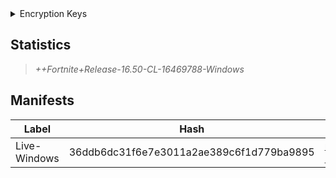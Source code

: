 <details>
 <summary>Encryption Keys</summary>

<br/>
  > 0x7412E4B98E3CEB374FBF9EB5654A5D7B785B18E3A997FAF8D22EFEEA00DF851E

  | Chunk | Key |
  | - | - |
  | pakchunk1000-WindowsClient.pak | 0x48013A62BBA8C3FF083E4A0EBB36049E3245CAF06EC0B348D75CFDFF911FC8BD |
  | pakchunk1001-WindowsClient.pak | 0x4F7946A19DC921583BBDAB0C402AF7863C91A3CC7E1D2D40AE1E375EF7542ACB |
  | pakchunk1002-WindowsClient.pak | 0x340E270B016AA3DE69BECAA42D758ED960DD2D8F8C406723F7B37AB7CF350501 |
  | pakchunk1003-WindowsClient.pak | 0x94E477DFC4F343BE46ED1F354422937636266028E148A24807E49C3D86A7368C |
  | pakchunk1003optional-WindowsClient.pak | 0x94E477DFC4F343BE46ED1F354422937636266028E148A24807E49C3D86A7368C |
  | pakchunk1004optional-WindowsClient.pak | 0x2392ED27BD9402567D5C8BA9C64CD124A8919D212412F11CE43F3E4ACE2ED889 |
  | pakchunk1004-WindowsClient.pak | 0x2392ED27BD9402567D5C8BA9C64CD124A8919D212412F11CE43F3E4ACE2ED889 |
  | pakchunk1005-WindowsClient.pak | 0x07947AE04F446500F59479A6C9457EF5AD5750439C61F768A49DDABC421C5711 |
  | pakchunk1006optional-WindowsClient.pak | 0x9D2AEBBA1A475776443CF1027AA5A4321FFA981173403F321052994BAA097AEF |
  | pakchunk1006-WindowsClient.pak | 0x9D2AEBBA1A475776443CF1027AA5A4321FFA981173403F321052994BAA097AEF |
  | pakchunk1007-WindowsClient.pak | 0xE16C4D1DD4E01C31291A3CC85765C88C63B8D64CA2C2080542976AF32FA8D636 |
  | pakchunk1007optional-WindowsClient.pak | 0xE16C4D1DD4E01C31291A3CC85765C88C63B8D64CA2C2080542976AF32FA8D636 |
  | pakchunk1008optional-WindowsClient.pak | 0xBB0B59BFCEDEF4353F67566F601ECFBF84DD450E3F6514FD9D8242C184A695B2 |
  | pakchunk1008-WindowsClient.pak | 0xBB0B59BFCEDEF4353F67566F601ECFBF84DD450E3F6514FD9D8242C184A695B2 |
  | pakchunk1009-WindowsClient.pak | 0xD4E3087C096ECB31ABE64BEFD379E2390317A7F0FE335B3F7FF9874EFE763EB9 |
  | pakchunk1010-WindowsClient.pak | 0x438B111B38E36D14CC6771F0026882E9AEBED35ECA81752C2DAA73B3BD4E584B |
  | pakchunk1011-WindowsClient.pak | 0xC42DDEFF805F3D0E7FC50A842A707E1209B3ACE70B88E0AA8900AE641E95F407 |
  | pakchunk1012optional-WindowsClient.pak | 0x05F17415825027BD433140660A54F40E9A6C3B2FB54B29FC7C6BBAA8DB538171 |
  | pakchunk1012-WindowsClient.pak | 0x05F17415825027BD433140660A54F40E9A6C3B2FB54B29FC7C6BBAA8DB538171 |
  | pakchunk1013-WindowsClient.pak | 0xA89359356CF14B1BE5AE49580EC36465E93D383F24195EA523E1DF9A6FA4D201 |
  | pakchunk1015optional-WindowsClient.pak | 0x5606F9F1E23B9063E9F8472BF25844D9132829E08B146D2C58012E816576F790 |
  | pakchunk1015-WindowsClient.pak | 0x5606F9F1E23B9063E9F8472BF25844D9132829E08B146D2C58012E816576F790 |
</details>

## Statistics
> *++Fortnite+Release-16.50-CL-16469788-Windows*

## Manifests
| Label | Hash | Route |
| - | - | - |
| Live-Windows | 36ddb6dc31f6e7e3011a2ae389c6f1d779ba9895 | [rTR-Nb3LTmsCkWfeDEmXnKyETh1kow](https://github.com/Tectors/Archive/blob/main/manifests/rTR-Nb3LTmsCkWfeDEmXnKyETh1kow.manifest) |
